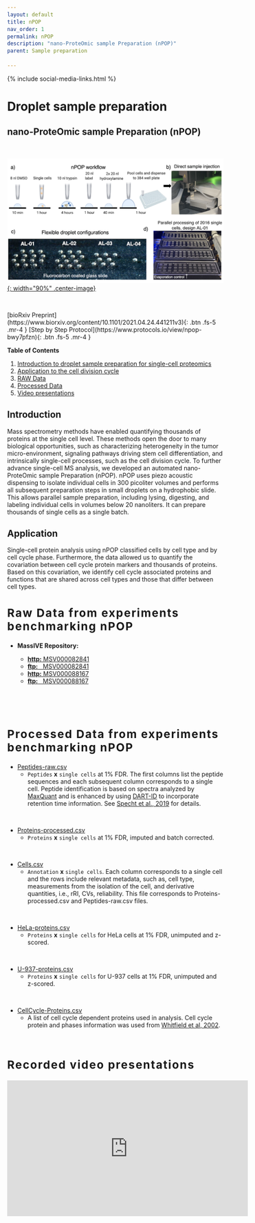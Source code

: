 ```yaml
---
layout: default
title: nPOP
nav_order: 1
permalink: nPOP
description: "nano-ProteOmic sample Preparation (nPOP)"
parent: Sample preparation

---
```

{% include social-media-links.html %}
# Droplet sample preparation

## nano-ProteOmic sample Preparation (nPOP)

&nbsp;


[![plexDIA](Figs/nPOP_SamplePrep.png){: width="90%" .center-image}](https://doi.org/10.1101/2021.04.24.441211)

&nbsp;

<span class="text-center">
[bioRxiv Preprint](https://www.biorxiv.org/content/10.1101/2021.04.24.441211v3){: .btn .fs-5 .mr-4 }
[Step by Step Protocol](https://www.protocols.io/view/npop-bwy7pfzn){: .btn .fs-5 .mr-4 }
</span>

**Table of Contents**

1. [Introduction to droplet sample preparation for single-cell proteomics](#introduction)
2. [Application to the cell division cycle](#application)
3. [RAW Data](#raw_data)
4. [Processed Data](#proc_data)
4. [Video presentations](#talks)


## Introduction
Mass spectrometry methods have enabled quantifying thousands of proteins at the single cell level. These methods open the door to many biological opportunities, such as characterizing heterogeneity in the tumor micro-environment, signaling pathways driving stem cell differentiation, and intrinsically single-cell processes, such as the cell division cycle. To further advance single-cell MS analysis, we developed an automated nano-ProteOmic sample Preparation (nPOP). nPOP uses piezo acoustic dispensing to isolate individual cells in 300 picoliter volumes and performs all subsequent preparation steps in small droplets on a hydrophobic slide. This allows parallel sample preparation, including lysing, digesting, and labeling individual cells in volumes below 20 nanoliters. It can prepare thousands of single cells as a single batch.


## Application
Single-cell protein analysis using nPOP classified cells by cell type and by cell cycle phase. Furthermore, the data allowed us to quantify the covariation between cell cycle protein markers and thousands of proteins. Based on this covariation, we identify cell cycle associated proteins and functions that are shared across cell types and those that differ between cell types.   


<h2 style="letter-spacing: 2px; font-size: 26px;" id="raw_data" >Raw Data from experiments benchmarking nPOP</h2>

* **MassIVE Repository:**
  - [**http:**  MSV000082841](https://massive.ucsd.edu/ProteoSAFe/dataset.jsp?task=0374fefddfc64cb8b400f77e4c19536e)
  - [**ftp:** &nbsp; MSV000082841](ftp://massive.ucsd.edu/MSV000087152)
  - [**http:**  MSV000088167](https://massive.ucsd.edu/ProteoSAFe/dataset.jsp?task=2f82c5f336a441d7a7aee378d84f7a58)
  - [**ftp:** &nbsp; MSV000088167](ftp://massive.ucsd.edu/MSV000088167)

  &nbsp;

  &nbsp;

<h2 style="letter-spacing: 2px; font-size: 26px;" id="proc_data" >Processed Data from experiments benchmarking nPOP</h2>

* [Peptides-raw.csv](https://drive.google.com/file/d/1cVEq5KIHdyhVfDObo31W2GbFH5XgDne8/view?usp=sharing)
   - `Peptides` **x** `single cells` at 1% FDR.  The first columns list the peptide sequences and each subsequent column corresponds to a single cell. Peptide identification is based on spectra analyzed by [MaxQuant](https://www.maxquant.org/)  and is enhanced by using [DART-ID](https://dart-id.slavovlab.net/) to incorporate retention time information. See [Specht et al., 2019](https://www.biorxiv.org/content/10.1101/665307v3) for details.

&nbsp;

* [Proteins-processed.csv](https://drive.google.com/file/d/1LHyHfE0WoyVWbMyhYD1DtnpVxfRz5a79/view?usp=sharing)
   - `Proteins` **x** `single cells` at 1% FDR, imputed and batch corrected.

&nbsp;

* [Cells.csv](https://drive.google.com/file/d/1PKaGrIOizIxx9zmrM7ShZYiTaM49p_9R/view?usp=sharing)
   - `Annotation` **x**  `single cells`. Each column corresponds to a single cell and the rows include relevant metadata, such as, cell type, measurements from the isolation of the cell, and derivative quantities, i.e., rRI, CVs, reliability. This file corresponds to Proteins-processed.csv and Peptides-raw.csv files.

&nbsp;


* [HeLa-proteins.csv](https://drive.google.com/file/d/1BMj5YF_qVu34JXkcBn54GhdB2fS2-_0z/view?usp=sharing)
   - `Proteins` **x** `single cells` for HeLa cells at 1% FDR, unimputed and z-scored.

&nbsp;

* [U-937-proteins.csv](https://drive.google.com/file/d/1BLNher4z0agGGoJjM2VRRGAGS077ONYi/view?usp=sharing)
   - `Proteins` **x** `single cells` for U-937 cells at 1% FDR, unimputed and z-scored.

&nbsp;


* [CellCycle-Proteins.csv](https://drive.google.com/file/d/1BM4ffkpu0vW_9rfSnmkPwA66RTGKRd21/view?usp=sharing)
   - A list of cell cycle dependent proteins used in analysis. Cell cycle protein and phases information was used from [Whitfield et al, 2002](http://genome-www.stanford.edu/Human-CellCycle/Hela/).

&nbsp;


<h2 style="letter-spacing: 2px; font-size: 26px;" id="talks" >Recorded video presentations</h2>

<iframe width="560" height="315" src="https://www.youtube.com/embed/DJ1U_KpMNcY" title="YouTube video player" frameborder="0" allow="accelerometer; autoplay; clipboard-write; encrypted-media; gyroscope; picture-in-picture" allowfullscreen></iframe>


<!--
<span class="text-center"></span>
[bioRxiv Preprint](https://doi.org/10.1101/2020.08.24.264994){: .btn .fs-5 .mr-4 }

**Table of Contents**

1. [Abstract](#abstract)
2. [RAW Data](#data)


## Abstract

Mass spectrometry methods have enabled quantifying thousands of proteins at the single cell level. These methods open the door to tackling many biological challenges, such as characterizing heterogeneity in the tumor micro-environment and better understanding signaling pathways driving stem cell differentiation. To further advance single-cell MS analysis, we developed an automated nano-ProteOmic sample Preparation (nPOP). nPOP isolates individual cells in 300 picoliter volumes and performs all subsequent preparation steps in small droplets on a hydrophobic glass slide, which allows to keep sample volumes below 15 nl.


 


&nbsp;


<h2 style="letter-spacing: 2px; font-size: 26px;" id="data" >Data from experiments with increasing isobaric carriers</h2>

* **MassIVE Repository:**
  - [**http:**  MSV000082841](https://massive.ucsd.edu/ProteoSAFe/dataset.jsp?task=bfd7f21d718940fdbaccc0d58ad6b122)
  - [**ftp:** &nbsp; MSV000082841](ftp://massive.ucsd.edu/MSV000082841)

  &nbsp;

  &nbsp;


&nbsp;

&nbsp;  

&nbsp;

## About the project

This project on characterizing the isobaric carrier was conducted in the [Slavov Laboratory](https://slavovlab.net) and [SCP Center](https://center.single-cell.net) at [Northeastern University](https://www.northeastern.edu/), and was authored by [Harrison Specht](http://harrisonspecht.com) and [Nikolai Slavov](https://coe.northeastern.edu/people/slavov-nikolai/). Learn more about [single-cell mass-spectrometry analysis](https://scope2.slavovlab.net/mass-spec/single-cell-proteomics).  


This project was supported by funding from the [NIH Director's Award](https://projectreporter.nih.gov/project_info_description.cfm?aid=9167004&icde=31336575).

-->

&nbsp;  

&nbsp;

&nbsp;

&nbsp;

&nbsp;

&nbsp;

&nbsp;

&nbsp;

&nbsp;

&nbsp;

&nbsp;

&nbsp;

&nbsp;

&nbsp;

&nbsp;

&nbsp;
